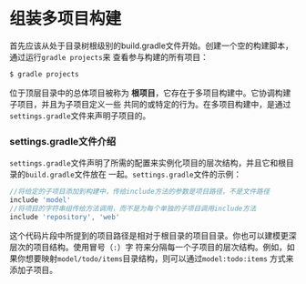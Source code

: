 组装多项目构建
=======================
首先应该从处于目录树根级别的build.gradle文件开始。创建一个空的构建脚本，通过运行`gradle projects`来
查看参与构建的所有项目：
```powershell
$ gradle projects
```
位于顶层目录中的总体项目被称为 **根项目**，它存在于多项目构建中。它协调构建子项目，并且为子项目定义一些
共同的或特定的行为。在多项目构建中，是通过`settings.gradle`文件来声明子项目的。

### settings.gradle文件介绍
`settings.gradle`文件声明了所需的配置来实例化项目的层次结构，并且它和根目录的`build.gradle`文件放在
一起。`settings.gradle`文件的示例：
```gradle
//将给定的子项目添加到构建中，传给include方法的参数是项目路径，不是文件路径
include 'model'
//将项目的字符串组传给方法调用，而不是为每个单独的子项目调用include方法
include 'repository', 'web'
```
这个代码片段中所提到的项目路径是相对于根目录的项目目录。你也可以建模更深层次的项目结构。使用冒号（`:`）字
符来分隔每一个子项目的层次结构。例如，如果你想要映射`model/todo/items`目录结构，则可以通过`model:todo:items`
方式来添加子项目。
